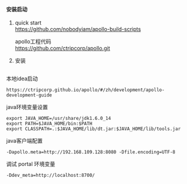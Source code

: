 
#### 安装启动
1. quick start  <br/>
    https://github.com/nobodyiam/apollo-build-scripts<br/>
    
    apollo工程代码  <br/>
    https://github.com/ctripcorp/apollo.git

2. 安装
```

```

本地idea启动
```
https://ctripcorp.github.io/apollo/#/zh/development/apollo-development-guide
```

java环境变量设置
```
export JAVA_HOME=/usr/share/jdk1.6.0_14 
export PATH=$JAVA_HOME/bin:$PATH 
export CLASSPATH=.:$JAVA_HOME/lib/dt.jar:$JAVA_HOME/lib/tools.jar 
```
java客户端配置

```
-Dapollo.meta=http://192.168.109.128:8080 -Dfile.encoding=UTF-8 
```


调试 portal 环境变量
```
-Ddev_meta=http://localhost:8700/
```













